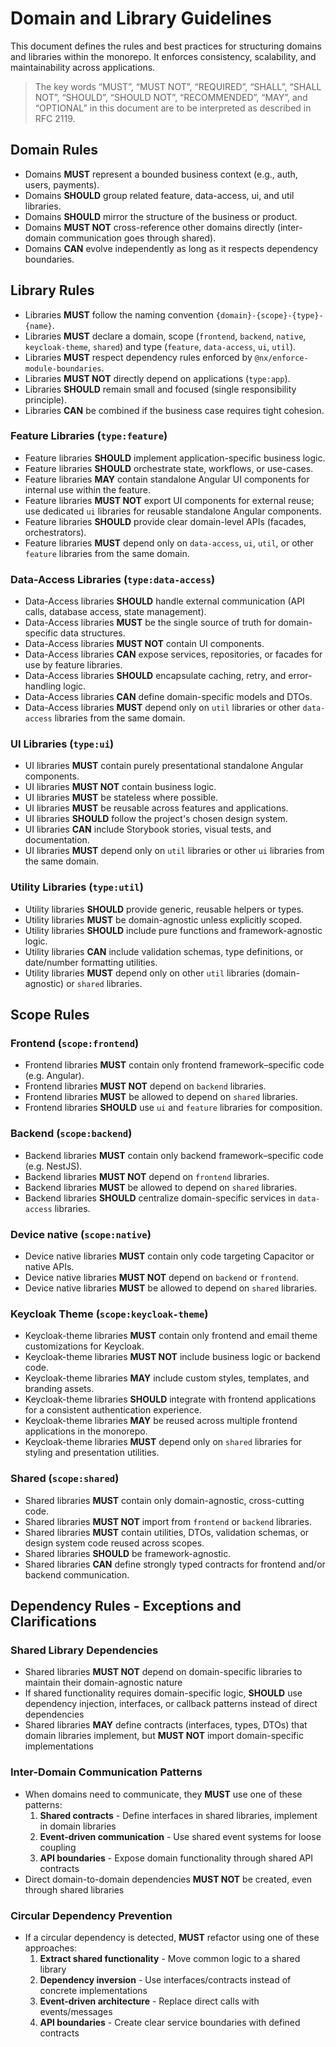 # Domain and Library Guidelines

This document defines the rules and best practices for structuring domains and libraries within the monorepo. It enforces consistency, scalability, and maintainability across applications.

> The key words “MUST”, “MUST NOT”, “REQUIRED”, “SHALL”, “SHALL NOT”, “SHOULD”, “SHOULD NOT”, “RECOMMENDED”, “MAY”, and “OPTIONAL” in this document are to be interpreted as described in RFC 2119.

## Domain Rules

- Domains **MUST** represent a bounded business context (e.g., auth, users, payments).
- Domains **SHOULD** group related feature, data-access, ui, and util libraries.
- Domains **SHOULD** mirror the structure of the business or product.
- Domains **MUST NOT** cross-reference other domains directly (inter-domain communication goes through shared).
- Domains **CAN** evolve independently as long as it respects dependency boundaries.

## Library Rules

- Libraries **MUST** follow the naming convention `{domain}-{scope}-{type}-{name}`.
- Libraries **MUST** declare a domain, scope (`frontend`, `backend`, `native`, `keycloak-theme`, `shared`) and type (`feature`, `data-access`, `ui`, `util`).
- Libraries **MUST** respect dependency rules enforced by `@nx/enforce-module-boundaries`.
- Libraries **MUST NOT** directly depend on applications (`type:app`).
- Libraries **SHOULD** remain small and focused (single responsibility principle).
- Libraries **CAN** be combined if the business case requires tight cohesion.

### Feature Libraries (`type:feature`)

- Feature libraries **SHOULD** implement application-specific business logic.
- Feature libraries **SHOULD** orchestrate state, workflows, or use-cases.
- Feature libraries **MAY** contain standalone Angular UI components for internal use within the feature.
- Feature libraries **MUST NOT** export UI components for external reuse; use dedicated `ui` libraries for reusable standalone Angular components.
- Feature libraries **SHOULD** provide clear domain-level APIs (facades, orchestrators).
- Feature libraries **MUST** depend only on `data-access`, `ui`, `util`, or other `feature` libraries from the same domain.

### Data-Access Libraries (`type:data-access`)

- Data-Access libraries **SHOULD** handle external communication (API calls, database access, state management).
- Data-Access libraries **MUST** be the single source of truth for domain-specific data structures.
- Data-Access libraries **MUST NOT** contain UI components.
- Data-Access libraries **CAN** expose services, repositories, or facades for use by feature libraries.
- Data-Access libraries **SHOULD** encapsulate caching, retry, and error-handling logic.
- Data-Access libraries **CAN** define domain-specific models and DTOs.
- Data-Access libraries **MUST** depend only on `util` libraries or other `data-access` libraries from the same domain.

### UI Libraries (`type:ui`)

- UI libraries **MUST** contain purely presentational standalone Angular components.
- UI libraries **MUST NOT** contain business logic.
- UI libraries **MUST** be stateless where possible.
- UI libraries **MUST** be reusable across features and applications.
- UI libraries **SHOULD** follow the project's chosen design system.
- UI libraries **CAN** include Storybook stories, visual tests, and documentation.
- UI libraries **MUST** depend only on `util` libraries or other `ui` libraries from the same domain.

### Utility Libraries (`type:util`)

- Utility libraries **SHOULD** provide generic, reusable helpers or types.
- Utility libraries **MUST** be domain-agnostic unless explicitly scoped.
- Utility libraries **SHOULD** include pure functions and framework-agnostic logic.
- Utility libraries **CAN** include validation schemas, type definitions, or date/number formatting utilities.
- Utility libraries **MUST** depend only on other `util` libraries (domain-agnostic) or `shared` libraries.

## Scope Rules

### Frontend (`scope:frontend`)

- Frontend libraries **MUST** contain only frontend framework–specific code (e.g. Angular).
- Frontend libraries **MUST NOT** depend on `backend` libraries.
- Frontend libraries **MUST** be allowed to depend on `shared` libraries.
- Frontend libraries **SHOULD** use `ui` and `feature` libraries for composition.

### Backend (`scope:backend`)

- Backend libraries **MUST** contain only backend framework–specific code (e.g. NestJS).
- Backend libraries **MUST NOT** depend on `frontend` libraries.
- Backend libraries **MUST** be allowed to depend on `shared` libraries.
- Backend libraries **SHOULD** centralize domain-specific services in `data-access` libraries.

### Device native (`scope:native`)

- Device native libraries **MUST** contain only code targeting Capacitor or native APIs.
- Device native libraries **MUST NOT** depend on `backend` or `frontend`.
- Device native libraries **MUST** be allowed to depend on `shared` libraries.

### Keycloak Theme (`scope:keycloak-theme`)

- Keycloak-theme libraries **MUST** contain only frontend and email theme customizations for Keycloak.
- Keycloak-theme libraries **MUST NOT** include business logic or backend code.
- Keycloak-theme libraries **MAY** include custom styles, templates, and branding assets.
- Keycloak-theme libraries **SHOULD** integrate with frontend applications for a consistent authentication experience.
- Keycloak-theme libraries **MAY** be reused across multiple frontend applications in the monorepo.
- Keycloak-theme libraries **MUST** depend only on `shared` libraries for styling and presentation utilities.

### Shared (`scope:shared`)

- Shared libraries **MUST** contain only domain-agnostic, cross-cutting code.
- Shared libraries **MUST NOT** import from `frontend` or `backend` libraries.
- Shared libraries **MUST** contain utilities, DTOs, validation schemas, or design system code reused across scopes.
- Shared libraries **SHOULD** be framework-agnostic.
- Shared libraries **CAN** define strongly typed contracts for frontend and/or backend communication.

## Dependency Rules - Exceptions and Clarifications

### Shared Library Dependencies
- Shared libraries **MUST NOT** depend on domain-specific libraries to maintain their domain-agnostic nature
- If shared functionality requires domain-specific logic, **SHOULD** use dependency injection, interfaces, or callback patterns instead of direct dependencies
- Shared libraries **MAY** define contracts (interfaces, types, DTOs) that domain libraries implement, but **MUST NOT** import domain-specific implementations

### Inter-Domain Communication Patterns
- When domains need to communicate, they **MUST** use one of these patterns:
  1. **Shared contracts** - Define interfaces in shared libraries, implement in domain libraries
  2. **Event-driven communication** - Use shared event systems for loose coupling
  3. **API boundaries** - Expose domain functionality through shared API contracts
- Direct domain-to-domain dependencies **MUST NOT** be created, even through shared libraries

### Circular Dependency Prevention
- If a circular dependency is detected, **MUST** refactor using one of these approaches:
  1. **Extract shared functionality** - Move common logic to a shared library
  2. **Dependency inversion** - Use interfaces/contracts instead of concrete implementations
  3. **Event-driven architecture** - Replace direct calls with events/messages
  4. **API boundaries** - Create clear service boundaries with defined contracts
